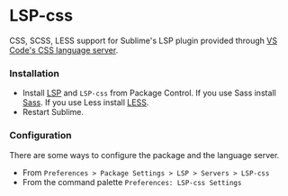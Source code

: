 # LSP-css

CSS, SCSS, LESS support for Sublime's LSP plugin provided through [VS Code's CSS language server](https://github.com/microsoft/vscode/tree/main/extensions/css-language-features/server).

### Installation

* Install [LSP](https://packagecontrol.io/packages/LSP) and `LSP-css` from Package Control.
  If you use Sass install [Sass](https://packagecontrol.io/packages/Sass).
  If you use Less install [LESS](https://packagecontrol.io/packages/LESS).
* Restart Sublime.

### Configuration

There are some ways to configure the package and the language server.

* From `Preferences > Package Settings > LSP > Servers > LSP-css`
* From the command palette `Preferences: LSP-css Settings`

